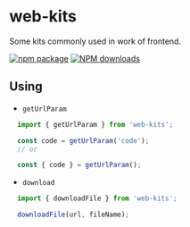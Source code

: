 # web-kits
Some kits commonly used in work of frontend.

 [![npm package](https://img.shields.io/npm/v/web-kits.svg?style=flat-square)](https://www.npmjs.org/package/web-kits) 
 [![NPM downloads](http://img.shields.io/npm/dm/web-kits.svg?style=flat-square)](http://npmjs.com/web-kits)

## Using

* `getUrlParam` 

```js
  import { getUrlParam } from 'web-kits';

  const code = getUrlParam('code');
  // or

  const { code } = getUrlParam();
```

* `download`

```ts
  import { downloadFile } from 'web-kits';

  downloadFile(url, fileName);

```